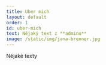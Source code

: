 ```yaml
---
title: Uber mich
layout: default
order: 1
id: uber-mich
text: Nějaký text z **adminu**
image: /static/img/jana-brenner.jpg
---
```


Nějaké texty 